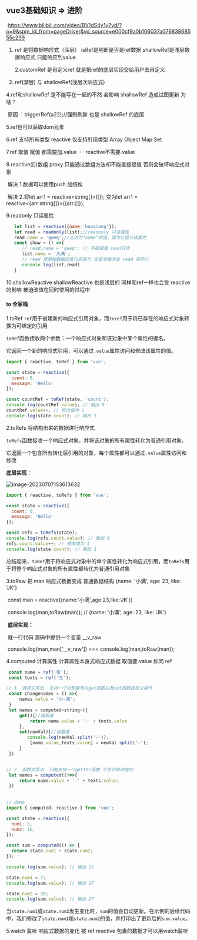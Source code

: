 ## vue3基础知识 => 进阶 

​	https://www.bilibili.com/video/BV1dS4y1y7vd/?p=9&spm_id_from=pageDriver&vd_source=e000cf9a0b106037a07683868555c299

1. ref 是将数据响应式（深层） isRef是判断是否是ref数据  shallowRef是浅层数据响应式 只能响应到value

   2.customRef 是自定义ref 就是把ref的底层实现交给用户去自定义

3. ref(深层) 与 shallowRef(浅层次响应式)

  4.ref和shallowRef 是不能写在一起的不然 会影响 shallowRef 造成试图更新 为啥？

​        原因 ：triggerRef(a22);//强制刷新 也是 shallowRef 的底层

 5.ref也可以获取dom元素

 6.ref 支持所有类型           reactive 仅支持引用类型 Array Object Map Set 

 7.ref 取值 赋值 都需要加.value ····   reactive不需要.value

 8.reactive([])数组 proxy 只能通过数组方法却不能直接赋值 否则会破坏响应式对象

​    解决 1.数据可以使用push 加结构

​    解决 2.将let arr1 = reactive<string[]>([]); 变为let arr1 = reactive<{arr:string[]}>({arr:[]});

 9.readonly 只读属性

```javascript
   let list = reactive({name:'haoqiang'});
   let read = readonly(list);//readonly 只读属性
   read.name = 'qweq';//无法为“name”赋值，因为它是只读属性
   const show = () =>{
      // read.name = 'qweq'; // 不能赋值 read只读
      list.name = '大满';
      // read 受原始数据的变化而变化 但是单独改变 read 则不行
      console.log(list,read)
   }
```

10.shallowReactive      shallowReactive 也是浅层的 同样和ref一样也会受 reactive 的影响 被迫改值在同时使用的过程中

####  to 全家桶

 1.toRef  `ref`用于创建新的响应式引用对象，而`toref`用于将已存在的响应式对象转换为可绑定的引用  

​    `toRef`函数接收两个参数：一个响应式对象和该对象中某个属性的键名。

​    它返回一个新的响应式引用，可以通过`.value`属性访问和修改该属性的值。

```javascript
import { reactive, toRef } from 'vue';

const state = reactive({
  count: 0,
  message: 'Hello'
});

const countRef = toRef(state, 'count');
console.log(countRef.value); // 输出 0
countRef.value++; // 修改值为 1
console.log(state.count); // 输出 1
```

2.toRefs  将结构出来的数据进行响应式

  `toRefs`函数接收一个响应式对象，并将该对象的所有属性转化为普通引用对象。

  它返回一个包含所有转化后引用的对象，每个属性都可以通过`.value`属性访问和修改

   **底层实现**：

<img src="C:\Users\h1045905457_25831\AppData\Roaming\Typora\typora-user-images\image-20230707153613632.png" alt="image-20230707153613632" style="zoom:100%;" />

```javascript
import { reactive, toRefs } from 'vue';

const state = reactive({
  count: 0,
  message: 'Hello'
});

const refs = toRefs(state);
console.log(refs.count.value); // 输出 0
refs.count.value++; // 修改值为 1
console.log(state.count); // 输出 1
```

总结起来，`toRef`用于将响应式对象中的单个属性转化为响应式引用，而`toRefs`用于将整个响应式对象的所有属性都转化为普通引用对象

3.toRaw  把 man 响应式数据变成 普通数据结构 {name: '小满', age: 23, like: 'JK'} 

​	const man = reactive({name:'小满',age:23,like:'JK'})

​	console.log(man,toRaw(man));  // {name: '小满', age: 23, like: 'JK'}

​	**底层实现：**

​      就一行代码 源码中提供一个变量   __v_raw 

​	  console.log(man,man['__v_raw'])   ===  console.log(man,toRaw(man));

4.computed 计算属性 计算属性本身式响应式数据 取值要.value 如同 ref

```javascript
 const name = ref('张');
 const texts = ref('三');

// 1. 选项式写法  支持一个对现象传入get函数以及set函数自定义操作
 const changenames = () =>{
     names.value = '小-满';
 }
 let names = computed<string>({
     get(){//读取值
         return name.value + '-' + texts.value
     },
     set(newVal){//设置值
        console.log(newVal.split('-'));
         [name.value,texts.value] = newVal.split('-');
     }
 }) 


// 2. 函数式写法  只能支持一个getter函数 不允许修改值的
 let names = computed(()=>{
     return name.value + '-' + texts.value;
 })
 
 
// demo
import { computed, reactive } from 'vue';

const state = reactive({
  num1: 5,
  num2: 10,
});

const sum = computed(() => {
  return state.num1 + state.num2;
});

console.log(sum.value); // 输出 15

state.num1 = 7;
console.log(sum.value); // 输出 17

state.num2 = 20;
console.log(sum.value); // 输出 27
```

当`state.num1`或`state.num2`发生变化时，`sum`的值会自动更新。在示例的后续代码中，我们修改了`state.num1`和`state.num2`的值，并打印出了更新后的`sum.value`。

5.watch  监听 响应式数据的变化 被 ref reactive 包裹的数据才可以用watch监听 
